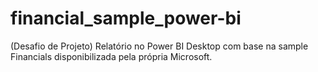 # financial_sample_power-bi
(Desafio de Projeto) Relatório no Power BI Desktop com base na sample Financials disponibilizada pela própria Microsoft.
